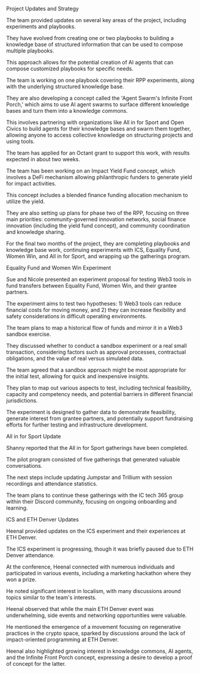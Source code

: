 Project Updates and Strategy

The team provided updates on several key areas of the project, including experiments and playbooks.

They have evolved from creating one or two playbooks to building a knowledge base of structured information that can be used to compose multiple playbooks.

This approach allows for the potential creation of AI agents that can compose customized playbooks for specific needs.

The team is working on one playbook covering their RPP experiments, along with the underlying structured knowledge base.

They are also developing a concept called the 'Agent Swarm's Infinite Front Porch,' which aims to use AI agent swarms to surface different knowledge bases and turn them into a knowledge commons.

This involves partnering with organizations like All in for Sport and Open Civics to build agents for their knowledge bases and swarm them together, allowing anyone to access collective knowledge on structuring projects and using tools.

The team has applied for an Octant grant to support this work, with results expected in about two weeks.

The team has been working on an Impact Yield Fund concept, which involves a DeFi mechanism allowing philanthropic funders to generate yield for impact activities.

This concept includes a blended finance funding allocation mechanism to utilize the yield.

They are also setting up plans for phase two of the RPP, focusing on three main priorities: community-governed innovation networks, social finance innovation (including the yield fund concept), and community coordination and knowledge sharing.

For the final two months of the project, they are completing playbooks and knowledge base work, continuing experiments with ICS, Equality Fund, Women Win, and All in for Sport, and wrapping up the gatherings program.

Equality Fund and Women Win Experiment

Sue and Nicole presented an experiment proposal for testing Web3 tools in fund transfers between Equality Fund, Women Win, and their grantee partners.

The experiment aims to test two hypotheses: 1) Web3 tools can reduce financial costs for moving money, and 2) they can increase flexibility and safety considerations in difficult operating environments.

The team plans to map a historical flow of funds and mirror it in a Web3 sandbox exercise.

They discussed whether to conduct a sandbox experiment or a real small transaction, considering factors such as approval processes, contractual obligations, and the value of real versus simulated data.

The team agreed that a sandbox approach might be most appropriate for the initial test, allowing for quick and inexpensive insights.

They plan to map out various aspects to test, including technical feasibility, capacity and competency needs, and potential barriers in different financial jurisdictions.

The experiment is designed to gather data to demonstrate feasibility, generate interest from grantee partners, and potentially support fundraising efforts for further testing and infrastructure development.

All in for Sport Update

Shanny reported that the All in for Sport gatherings have been completed.

The pilot program consisted of five gatherings that generated valuable conversations.

The next steps include updating Jumpstar and Trillium with session recordings and attendance statistics.

The team plans to continue these gatherings with the IC tech 365 group within their Discord community, focusing on ongoing onboarding and learning.

ICS and ETH Denver Updates

Heenal provided updates on the ICS experiment and their experiences at ETH Denver.

The ICS experiment is progressing, though it was briefly paused due to ETH Denver attendance.

At the conference, Heenal connected with numerous individuals and participated in various events, including a marketing hackathon where they won a prize.

He noted significant interest in localism, with many discussions around topics similar to the team's interests.

Heenal observed that while the main ETH Denver event was underwhelming, side events and networking opportunities were valuable.

He mentioned the emergence of a movement focusing on regenerative practices in the crypto space, sparked by discussions around the lack of impact-oriented programming at ETH Denver.

Heenal also highlighted growing interest in knowledge commons, AI agents, and the Infinite Front Porch concept, expressing a desire to develop a proof of concept for the latter.